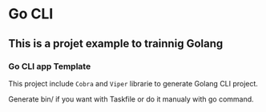 # Go CLI

## This is a projet example to trainnig Golang

### Go CLI app Template

This project include `Cobra` and `Viper` librarie to generate Golang CLI project.

Generate bin/ if you want with Taskfile or do it manualy with go command.
